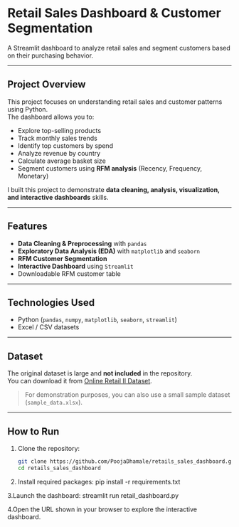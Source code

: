 # Retail Sales Dashboard & Customer Segmentation

A Streamlit dashboard to analyze retail sales and segment customers based on their purchasing behavior.

---

## Project Overview
This project focuses on understanding retail sales and customer patterns using Python.  
The dashboard allows you to:

- Explore top-selling products  
- Track monthly sales trends  
- Identify top customers by spend  
- Analyze revenue by country  
- Calculate average basket size  
- Segment customers using **RFM analysis** (Recency, Frequency, Monetary)

I built this project to demonstrate **data cleaning, analysis, visualization, and interactive dashboards** skills.

---

## Features
- **Data Cleaning & Preprocessing** with `pandas`  
- **Exploratory Data Analysis (EDA)** with `matplotlib` and `seaborn`  
- **RFM Customer Segmentation**  
- **Interactive Dashboard** using `Streamlit`  
- Downloadable RFM customer table  

---

## Technologies Used
- Python (`pandas`, `numpy`, `matplotlib`, `seaborn`, `streamlit`)  
- Excel / CSV datasets  

---

## Dataset
The original dataset is large and **not included** in the repository.  
You can download it from [Online Retail II Dataset](https://archive.ics.uci.edu/ml/datasets/Online+Retail+II).  

> For demonstration purposes, you can also use a small sample dataset (`sample_data.xlsx`).

---

## How to Run
1. Clone the repository:
   ```bash
   git clone https://github.com/PoojaDhamale/retails_sales_dashboard.git
   cd retails_sales_dashboard
   
2. Install required packages:
pip install -r requirements.txt


3.Launch the dashboard:
streamlit run retail_dashboard.py


4.Open the URL shown in your browser to explore the interactive dashboard.
